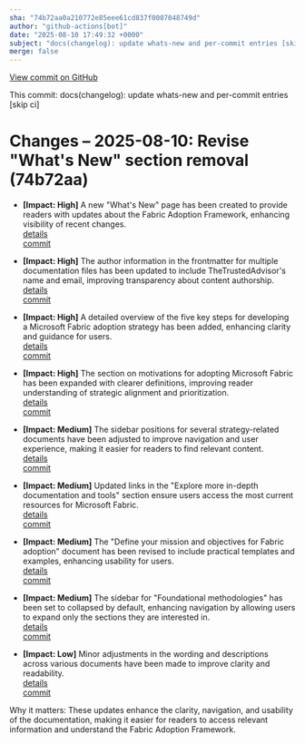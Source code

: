 ```yaml
---
sha: "74b72aa0a210772e85eee61cd837f0007048749d"
author: "github-actions[bot]"
date: "2025-08-10 17:49:32 +0000"
subject: "docs(changelog): update whats-new and per-commit entries [skip ci]"
merge: false
---
```


[View commit on GitHub](https://github.com/TheTrustedAdvisor/FabricAdoptionFramework/commit/74b72aa0a210772e85eee61cd837f0007048749d)

This commit: docs(changelog): update whats-new and per-commit entries [skip ci]

# Changes – 2025-08-10: Revise "What's New" section removal (74b72aa)

- **[Impact: High]** A new "What's New" page has been created to provide readers with updates about the Fabric Adoption Framework, enhancing visibility of recent changes.  
   [details](/docs/about/changes/2025-08-09-whats-new)  
   [commit](https://github.com/TheTrustedAdvisor/FabricAdoptionFramework/commit/3d4f1ec0b8b141ec7324ef2a24e23946b5baa251)

- **[Impact: High]** The author information in the frontmatter for multiple documentation files has been updated to include TheTrustedAdvisor's name and email, improving transparency about content authorship.  
   [details](/docs/about/changes/2025-08-10-update-authors)  
   [commit](https://github.com/TheTrustedAdvisor/FabricAdoptionFramework/commit/1566c85f76eb32dd7f474f8a9225fe6014f6eda1)

- **[Impact: High]** A detailed overview of the five key steps for developing a Microsoft Fabric adoption strategy has been added, enhancing clarity and guidance for users.  
   [details](/docs/about/changes/2025-08-10-overview)  
   [commit](https://github.com/TheTrustedAdvisor/FabricAdoptionFramework/commit/43862bb6b51abd233cd9ca8b8f50914c8dcee20b)

- **[Impact: High]** The section on motivations for adopting Microsoft Fabric has been expanded with clearer definitions, improving reader understanding of strategic alignment and prioritization.  
   [details](/docs/about/changes/2025-08-10_determine-your-motivations)  
   [commit](https://github.com/TheTrustedAdvisor/FabricAdoptionFramework/commit/5f2ecc0b3fda976d34f1452f4aae24529f74952d)

- **[Impact: Medium]** The sidebar positions for several strategy-related documents have been adjusted to improve navigation and user experience, making it easier for readers to find relevant content.  
   [details](/docs/about/changes/2025-08-10-adjust-sidebar)  
   [commit](https://github.com/TheTrustedAdvisor/FabricAdoptionFramework/commit/1566c85f76eb32dd7f474f8a9225fe6014f6eda1)

- **[Impact: Medium]** Updated links in the "Explore more in-depth documentation and tools" section ensure users access the most current resources for Microsoft Fabric.  
   [details](/docs/about/changes/2025-08-08-updated-links)  
   [commit](https://github.com/TheTrustedAdvisor/FabricAdoptionFramework/commit/163ca80cdd720e3db22940f873786d6bbe405456)

- **[Impact: Medium]** The "Define your mission and objectives for Fabric adoption" document has been revised to include practical templates and examples, enhancing usability for users.  
   [details](/docs/about/changes/2025-08-08-updated-mission-and-objectives)  
   [commit](https://github.com/TheTrustedAdvisor/FabricAdoptionFramework/commit/810e236d91e9df111000ce554ca829d848de036c)

- **[Impact: Medium]** The sidebar for "Foundational methodologies" has been set to collapsed by default, enhancing navigation by allowing users to expand only the sections they are interested in.  
   [details](/docs/about/changes/2025-08-07-sidebar-update)  
   [commit](https://github.com/TheTrustedAdvisor/FabricAdoptionFramework/commit/75579cb4716633a6aaeb72734df815e82816d886)

- **[Impact: Low]** Minor adjustments in the wording and descriptions across various documents have been made to improve clarity and readability.  
   [details](/docs/about/changes/2025-08-10-update-descriptions)  
   [commit](https://github.com/TheTrustedAdvisor/FabricAdoptionFramework/commit/1566c85f76eb32dd7f474f8a9225fe6014f6eda1)

Why it matters: These updates enhance the clarity, navigation, and usability of the documentation, making it easier for readers to access relevant information and understand the Fabric Adoption Framework.
